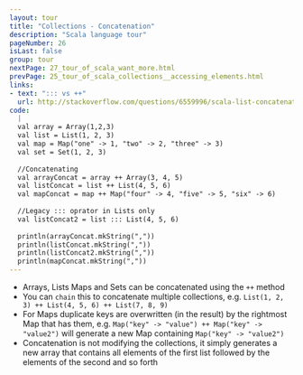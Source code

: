 ```yaml
---
layout: tour
title: "Collections - Concatenation"
description: "Scala language tour"
pageNumber: 26
isLast: false
group: tour
nextPage: 27_tour_of_scala_want_more.html
prevPage: 25_tour_of_scala_collections__accessing_elements.html
links:
- text: "::: vs ++"
  url: http://stackoverflow.com/questions/6559996/scala-list-concatenation-vs
code:
  |
  val array = Array(1,2,3)   
  val list = List(1, 2, 3)  
  val map = Map("one" -> 1, "two" -> 2, "three" -> 3)   
  val set = Set(1, 2, 3)  
  
  //Concatenating   
  val arrayConcat = array ++ Array(3, 4, 5)  
  val listConcat = list ++ List(4, 5, 6)   
  val mapConcat = map ++ Map("four" -> 4, "five" -> 5, "six" -> 6)  
  
  //Legacy ::: oprator in Lists only  
  val listConcat2 = list ::: List(4, 5, 6)  
  
  println(arrayConcat.mkString(","))  
  println(listConcat.mkString(","))  
  println(listConcat2.mkString(","))  
  println(mapConcat.mkString(","))  
---
```


- Arrays, Lists Maps and Sets can be concatenated using the `++` method 
- You can `chain` this to concatenate multiple collections, e.g. `List(1, 2, 3) ++ List(4, 5, 6) ++ List(7, 8, 9)`
- For Maps duplicate keys are overwritten (in the result) by the rightmost Map that has them, e.g. `Map("key" -> "value") ++ Map("key" -> "value2")` will generate a new Map containing `Map("key" -> "value2")`
- Concatenation is not modifying the collections, it simply generates a new array that contains all elements of the first list followed by the elements of the second and so forth